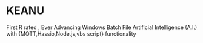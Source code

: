 # KEANU
 First R rated , Ever Advancing Windows Batch File Artificial Intelligence (A.I.) with {MQTT,Hassio,Node.js,vbs script} functionality
